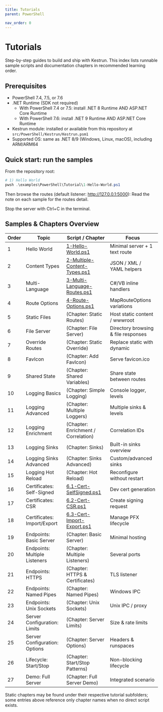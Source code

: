 ```yaml
---
title: Tutorials
parent: PowerShell

nav_order: 0
---
```


# Tutorials

Step-by-step guides to build and ship with Kestrun. This index lists runnable sample scripts and documentation chapters in recommended learning order.

## Prerequisites

- PowerShell 7.4, 7.5, or 7.6
- .NET Runtime (SDK not required)
  - With PowerShell 7.4 or 7.5: install .NET 8 Runtime AND ASP.NET Core Runtime
  - With PowerShell 7.6: install .NET 9 Runtime AND ASP.NET Core Runtime
- Kestrun module: installed or available from this repository at `src/PowerShell/Kestrun/Kestrun.psm1`
- Supported OS: same as .NET 8/9 (Windows, Linux, macOS), including ARM/ARM64

## Quick start: run the samples

From the repository root:

```powershell
# 1) Hello World
pwsh .\examples\PowerShell\Tutorial\1-Hello-World.ps1
```

Then browse the routes (default listener: <http://127.0.0.1:5000>):
Read the note on each sample for the routes detail.

Stop the server with Ctrl+C in the terminal.

## Samples & Chapters Overview

| Order | Topic | Script / Chapter | Focus |
|-------|-------|------------------|-------|
| 1 | Hello World | [1-Hello-World.ps1][1-Hello-World.ps1] | Minimal server + 1 text route |
| 2 | Content Types | [2-Multiple-Content-Types.ps1][2-Multiple-Content-Types.ps1] | JSON / XML / YAML helpers |
| 3 | Multi-Language | [3-Multi-Language-Routes.ps1][3-Multi-Language-Routes.ps1] | C#/VB inline handlers |
| 4 | Route Options | [4-Route-Options.ps1][4-Route-Options.ps1] | MapRouteOptions variations |
| 5 | Static Files | (Chapter: Static Routes) | Host static content / wwwroot |
| 6 | File Server | (Chapter: File Server) | Directory browsing & file responses |
| 7 | Override Routes | (Chapter: Static Override) | Replace static with dynamic |
| 8 | FavIcon | (Chapter: Add FavIcon) | Serve favicon.ico |
| 9 | Shared State | (Chapter: Shared Variables) | Share state between routes |
| 10 | Logging Basics | (Chapter: Simple Logging) | Console logger, levels |
| 11 | Logging Advanced | (Chapter: Multiple Loggers) | Multiple sinks & levels |
| 12 | Logging Enrichment | (Chapter: Enrichment / Correlation) | Correlation IDs |
| 13 | Logging Sinks | (Chapter: Sinks) | Built-in sinks overview |
| 14 | Logging Sinks Advanced | (Chapter: Sinks Advanced) | Custom/advanced sinks |
| 15 | Logging Hot Reload | (Chapter: Hot Reload) | Reconfigure without restart |
| 16 | Certificates: Self-Signed | [6.1-Cert-SelfSigned.ps1][6.1-Cert-SelfSigned.ps1] | Dev cert generation |
| 17 | Certificates: CSR | [6.2-Cert-CSR.ps1][6.2-Cert-CSR.ps1] | Create signing request |
| 18 | Certificates: Import/Export | [6.3-Cert-Import-Export.ps1][6.3-Cert-Import-Export.ps1] | Manage PFX lifecycle |
| 19 | Endpoints: Basic Server | (Chapter: Basic Server) | Minimal hosting |
| 20 | Endpoints: Multiple Listeners | (Chapter: Multiple Listeners) | Several ports |
| 21 | Endpoints: HTTPS | (Chapter: HTTPS & Certificates) | TLS listener |
| 22 | Endpoints: Named Pipes | (Chapter: Named Pipes) | Windows IPC |
| 23 | Endpoints: Unix Sockets | (Chapter: Unix Sockets) | Unix IPC / proxy |
| 24 | Server Configuration: Limits | (Chapter: Server Limits) | Size & rate limits |
| 25 | Server Configuration: Options | (Chapter: Server Options) | Headers & runspaces |
| 26 | Lifecycle: Start/Stop | (Chapter: Start/Stop Patterns) | Non-blocking lifecycle |
| 27 | Demo: Full Server | (Chapter: Full Server Demo) | Integrated scenario |

Static chapters may be found under their respective tutorial subfolders; some entries above reference only chapter names when no direct script exists.

[1-Hello-World.ps1]: https://github.com/Kestrun/Kestrun/blob/main/examples/PowerShell/Tutorial/1-Hello-World.ps1
[2-Multiple-Content-Types.ps1]: https://github.com/Kestrun/Kestrun/blob/main/examples/PowerShell/Tutorial/2-Multiple-Content-Types.ps1
[3-Multi-Language-Routes.ps1]: https://github.com/Kestrun/Kestrun/blob/main/examples/PowerShell/Tutorial/3-Multi-Language-Routes.ps1
[4-Route-Options.ps1]: https://github.com/Kestrun/Kestrun/blob/main/examples/PowerShell/Tutorial/4-Route-Options.ps1
[6.1-Cert-SelfSigned.ps1]: https://github.com/Kestrun/Kestrun/blob/main/examples/PowerShell/Tutorial/6.1-Cert-SelfSigned.ps1
[6.2-Cert-CSR.ps1]: https://github.com/Kestrun/Kestrun/blob/main/examples/PowerShell/Tutorial/6.2-Cert-CSR.ps1
[6.3-Cert-Import-Export.ps1]: https://github.com/Kestrun/Kestrun/blob/main/examples/PowerShell/Tutorial/6.3-Cert-Import-Export.ps1
